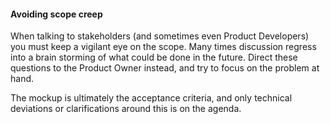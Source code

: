




#### Avoiding scope creep

When talking to stakeholders (and sometimes even Product Developers) you must keep a vigilant eye on the scope. Many times discussion regress into a brain storming of what could be done in the future. Direct these questions to the Product Owner instead, and try to focus on the problem at hand.

The mockup is ultimately the acceptance criteria, and only technical deviations or clarifications around this is on the agenda.
